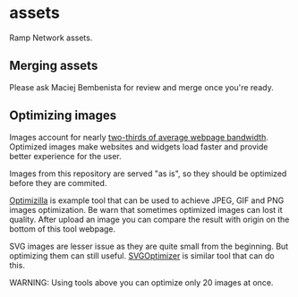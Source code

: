 # assets
Ramp Network assets.

## Merging assets

Please ask Maciej Bembenista for review and merge once you're ready.

## Optimizing images
Images account for nearly [two-thirds of average webpage bandwidth](https://cloudinary.com/blog/top_10_mistakes_in_handling_website_images_and_how_to_solve_them).
Optimized images make websites and widgets load faster and provide better experience for the user. 

Images from this repository are served "as is", so they should be optimized before they are commited.

[Optimizilla](https://imagecompressor.com/) is example tool that can be used to achieve JPEG, GIF and PNG images optimization. Be warn that sometimes optimized images can lost it quality.
After upload an image you can compare the result with origin on the bottom of this tool webpage. 

SVG images are lesser issue as they are quite small from the beginning.
But optimizing them can still useful. [SVGOptimizer](https://svgoptimizer.com/) is similar tool that can do this. 

WARNING: Using tools above you can optimize only 20 images at once. 
